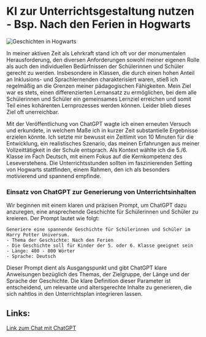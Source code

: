 # KI zur Unterrichtsgestaltung nutzen - Bsp. Nach den Ferien in Hogwarts

![Geschichten in Hogwarts](AI%20Beispiel%20Hogwarts.png)

In meiner aktiven Zeit als Lehrkraft stand ich oft vor der monumentalen Herausforderung, den diversen Anforderungen sowohl meiner eigenen Rolle als auch den individuellen Bedürfnissen der Schülerinnen und Schüler gerecht zu werden. Insbesondere in Klassen, die durch einen hohen Anteil an Inklusions- und Sprachlernenden charakterisiert waren, stieß ich regelmäßig an die Grenzen meiner pädagogischen Fähigkeiten. Mein Ziel war es stets, einen differenzierten Lernansatz zu ermöglichen, bei dem alle Schülerinnen und Schüler ein gemeinsames Lernziel erreichen und somit Teil eines kohärenten Lernprozesses werden können. Leider blieb dieses Ziel oft unerreichbar.

Mit der Veröffentlichung von ChatGPT wagte ich einen erneuten Versuch und erkundete, in welchem Maße ich in kurzer Zeit substantielle Ergebnisse erzielen könnte. Ich setzte mir bewusst ein Zeitlimit von 10 Minuten für die Entwicklung, ein realistisches Szenario, das meinen Erfahrungen aus meiner Vollzeittätigkeit in der Schule entsprach. Als Kontext wählte ich die 5./6. Klasse im Fach Deutsch, mit einem Fokus auf die Kernkompetenz des Leseverstehens. Die Unterrichtsstunden sollten im faszinierenden Setting von Hogwarts stattfinden, einem Rahmen, den ich als besonders motivierend und spannend empfinde.

### Einsatz von ChatGPT zur Generierung von Unterrichtsinhalten

Wir beginnen mit einem klaren und präzisen Prompt, um ChatGPT dazu anzuregen, eine ansprechende Geschichte für Schülerinnen und Schüler zu kreieren. Der Prompt lautet wie folgt:

```
Generiere eine spannende Geschichte für Schülerinnen und Schüler im Harry Potter Universum. 
- Thema der Geschichte: Nach den Ferien
- Die Geschichte soll für Kinder der 5. oder 6. Klasse geeignet sein
- Länge: 400 - 800 Wörter
- Sprache: Deutsch
```

Dieser Prompt dient als Ausgangspunkt und gibt ChatGPT klare Anweisungen bezüglich des Themas, der Zielgruppe, der Länge und der Sprache der Geschichte. Die klare Definition dieser Parameter ist entscheidend, um relevante und altersgerechte Inhalte zu generieren, die sich nahtlos in den Unterrichtsplan integrieren lassen.





## Links: 
[Link zum Chat mit ChatGPT](https://chat.openai.com/share/7e6107f3-471d-4119-b814-a2c6a9c74ac5)





